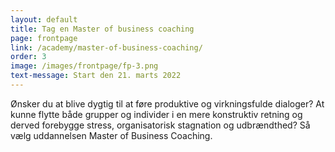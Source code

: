 ```yaml
---
layout: default
title: Tag en Master of business coaching
page: frontpage
link: /academy/master-of-business-coaching/
order: 3
image: /images/frontpage/fp-3.png
text-message: Start den 21. marts 2022
---
```

Ønsker du at blive dygtig til at føre produktive og virkningsfulde dialoger? At kunne flytte både grupper og individer i en mere konstruktiv retning og derved forebygge stress, organisatorisk stagnation og udbrændthed? Så vælg uddannelsen Master of Business Coaching.



